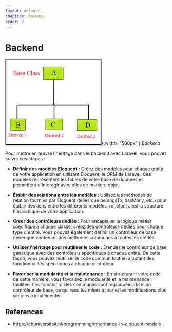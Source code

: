 ```yaml
---
layout: default
chapitre: Backend
order: 2
---
```


# Backend

![Backend](./images/backend.png){:width="500px" }
*Backend*

<!-- note -->

Pour mettre en œuvre l'héritage dans le backend avec Laravel, vous pouvez suivre ces étapes :

- **Définir des modèles Eloquent :** Créez des modèles pour chaque entité de votre application en utilisant Eloquent, le ORM de Laravel. Ces modèles représentent les tables de votre base de données et permettent d'interagir avec elles de manière objet.

- **Établir des relations entre les modèles :** Utilisez les méthodes de relation fournies par Eloquent (telles que belongsTo, hasMany, etc.) pour établir des liens entre les différents modèles, reflétant ainsi la structure hiérarchique de votre application.

- **Créer des contrôleurs dédiés :** Pour encapsuler la logique métier spécifique à chaque classe, créez des contrôleurs dédiés pour chaque type d'entité. Vous pouvez également définir un contrôleur de base générique contenant des méthodes communes à toutes les entités.

- **Utiliser l'héritage pour réutiliser le code :** Étendez le contrôleur de base générique avec des contrôleurs spécifiques à chaque entité. De cette façon, vous pouvez réutiliser le code commun tout en ajoutant des fonctionnalités spécifiques à chaque contrôleur.

- **Favoriser la modularité et la maintenance :** En structurant votre code de cette manière, vous favorisez la modularité et la maintenance facilitée. Les fonctionnalités communes sont regroupées dans un contrôleur de base, ce qui rend les mises à jour et les modifications plus simples à implémenter.

<!-- new slide -->

## References

- https://chuniversiteit.nl/programming/inheritance-in-eloquent-models


<!-- new slide -->




